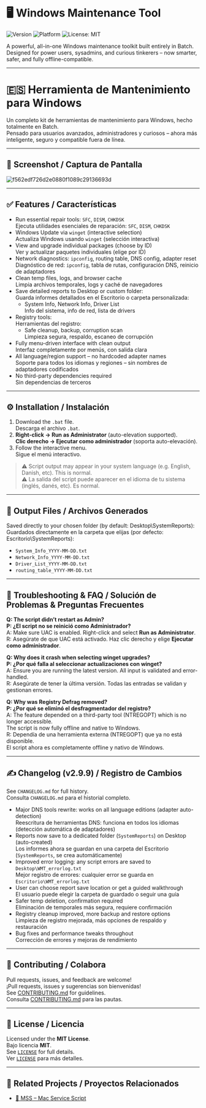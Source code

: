 # 🖥️ Windows Maintenance Tool

![Version](https://img.shields.io/badge/version-v2.9.9-green)
![Platform](https://img.shields.io/badge/platform-Windows-blue)
![License: MIT](https://img.shields.io/badge/license-MIT-blue)

A powerful, all-in-one Windows maintenance toolkit built entirely in Batch.  
Designed for power users, sysadmins, and curious tinkerers – now smarter, safer, and fully offline-compatible.

---

# 🇪🇸 Herramienta de Mantenimiento para Windows

Un completo kit de herramientas de mantenimiento para Windows, hecho totalmente en Batch.  
Pensado para usuarios avanzados, administradores y curiosos – ahora más inteligente, seguro y compatible fuera de línea.

---

## 📸 Screenshot / Captura de Pantalla

![f562edf726d2e0880f1089c29136693d](https://github.com/user-attachments/assets/edb29f79-6e6b-43bf-bd12-6e5abd8da74a)

---

## ✅ Features / Características

- Run essential repair tools: `SFC`, `DISM`, `CHKDSK`  
  Ejecuta utilidades esenciales de reparación: `SFC`, `DISM`, `CHKDSK`
- Windows Update via `winget` (interactive selection)  
  Actualiza Windows usando `winget` (selección interactiva)
- View and upgrade individual packages (choose by ID)  
  Ver y actualizar paquetes individuales (elige por ID)
- Network diagnostics: `ipconfig`, routing table, DNS config, adapter reset  
  Diagnóstico de red: `ipconfig`, tabla de rutas, configuración DNS, reinicio de adaptadores
- Clean temp files, logs, and browser cache  
  Limpia archivos temporales, logs y caché de navegadores
- Save detailed reports to Desktop or custom folder:  
  Guarda informes detallados en el Escritorio o carpeta personalizada:
  - System Info, Network Info, Driver List  
    Info del sistema, info de red, lista de drivers
- Registry tools:  
  Herramientas del registro:
  - Safe cleanup, backup, corruption scan  
    Limpieza segura, respaldo, escaneo de corrupción
- Fully menu-driven interface with clean output  
  Interfaz completamente por menús, con salida clara
- All language/region support – no hardcoded adapter names  
  Soporte para todos los idiomas y regiones – sin nombres de adaptadores codificados
- No third-party dependencies required  
  Sin dependencias de terceros

---

## ⚙️ Installation / Instalación

1. Download the `.bat` file.  
   Descarga el archivo `.bat`.
2. **Right-click → Run as Administrator** (auto-elevation supported).  
   **Clic derecho → Ejecutar como administrador** (soporta auto-elevación).
3. Follow the interactive menu.  
   Sigue el menú interactivo.

> ⚠️ Script output may appear in your system language (e.g. English, Danish, etc). This is normal.  
> ⚠️ La salida del script puede aparecer en el idioma de tu sistema (inglés, danés, etc). Es normal.

---

## 📁 Output Files / Archivos Generados

Saved directly to your chosen folder (by default: Desktop\SystemReports):  
Guardados directamente en la carpeta que elijas (por defecto: Escritorio\SystemReports):

- `System_Info_YYYY-MM-DD.txt`
- `Network_Info_YYYY-MM-DD.txt`
- `Driver_List_YYYY-MM-DD.txt`
- `routing_table_YYYY-MM-DD.txt`

---

## 🧪 Troubleshooting & FAQ / Solución de Problemas & Preguntas Frecuentes

**Q: The script didn’t restart as Admin?**  
**P: ¿El script no se reinició como Administrador?**  
A: Make sure UAC is enabled. Right-click and select **Run as Administrator**.  
R: Asegúrate de que UAC está activado. Haz clic derecho y elige **Ejecutar como administrador**.

**Q: Why does it crash when selecting winget upgrades?**  
**P: ¿Por qué falla al seleccionar actualizaciones con winget?**  
A: Ensure you are running the latest version. All input is validated and error-handled.  
R: Asegúrate de tener la última versión. Todas las entradas se validan y gestionan errores.

**Q: Why was Registry Defrag removed?**  
**P: ¿Por qué se eliminó el desfragmentador del registro?**  
A: The feature depended on a third-party tool (NTREGOPT) which is no longer accessible.  
The script is now fully offline and native to Windows.  
R: Dependía de una herramienta externa (NTREGOPT) que ya no está disponible.  
El script ahora es completamente offline y nativo de Windows.

---

## ✍️ Changelog (v2.9.9) / Registro de Cambios

See `CHANGELOG.md` for full history.  
Consulta `CHANGELOG.md` para el historial completo.

- Major DNS tools rewrite: works on all language editions (adapter auto-detection)  
  Reescritura de herramientas DNS: funciona en todos los idiomas (detección automática de adaptadores)
- Reports now save to a dedicated folder (`SystemReports`) on Desktop (auto-created)  
  Los informes ahora se guardan en una carpeta del Escritorio (`SystemReports`, se crea automáticamente)
- Improved error logging: any script errors are saved to `Desktop\WMT_errorlog.txt`  
  Mejor registro de errores: cualquier error se guarda en `Escritorio\WMT_errorlog.txt`
- User can choose report save location or get a guided walkthrough  
  El usuario puede elegir la carpeta de guardado o seguir una guía
- Safer temp deletion, confirmation required  
  Eliminación de temporales más segura, requiere confirmación
- Registry cleanup improved, more backup and restore options  
  Limpieza de registro mejorada, más opciones de respaldo y restauración
- Bug fixes and performance tweaks throughout  
  Corrección de errores y mejoras de rendimiento

---

## 🤝 Contributing / Colabora

Pull requests, issues, and feedback are welcome!  
¡Pull requests, issues y sugerencias son bienvenidas!  
See [CONTRIBUTING.md](CONTRIBUTING.md) for guidelines.  
Consulta [CONTRIBUTING.md](CONTRIBUTING.md) para las pautas.

---

## 📜 License / Licencia

Licensed under the **MIT License**.  
Bajo licencia **MIT**.  
See [`LICENSE`](LICENSE) for full details.  
Ver [`LICENSE`](LICENSE) para más detalles.

---

## 🔗 Related Projects / Proyectos Relacionados

- [🍎 MSS – Mac Service Script](https://github.com/ios12checker/MSS-Mac-Service-Script)
